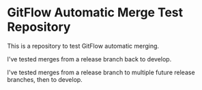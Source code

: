 # GitFlow Automatic Merge Test Repository

This is a repository to test GitFlow automatic merging.

I've tested merges from a release branch back to develop.

I've tested merges from a release branch to multiple future release branches, then to develop.